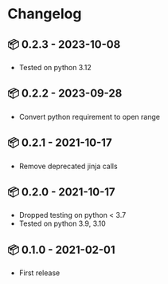 # Changelog

## 📦 0.2.3 - 2023-10-08

* Tested on python 3.12

## 📦 0.2.2 - 2023-09-28

* Convert python requirement to open range

## 📦 0.2.1 - 2021-10-17

* Remove deprecated jinja calls

## 📦 0.2.0 - 2021-10-17

* Dropped testing on python < 3.7
* Tested on python 3.9, 3.10

## 📦 0.1.0 - 2021-02-01

* First release
